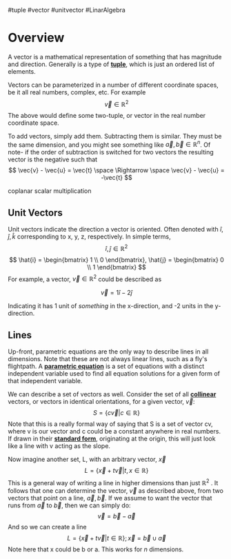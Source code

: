 #tuple #vector #unitvector #LinarAlgebra 
# Overview

A vector is a mathematical representation of something that has magnitude and direction. Generally is a type of <b><u>tuple</u></b>, which is just an ordered list of elements. 

Vectors can be parameterized in a number of different coordinate spaces, be it all real numbers, complex, etc. For example
$$
\vec{v} \in \mathbb{R}^2
$$
The above would define some two-tuple, or vector in the real number coordinate space. 

To add vectors, simply add them. Subtracting them is similar. They must be the same dimension, and you might see something like $\vec{a}, \vec{b} \in \mathbb{R}^n$. Of note- if the order of subtraction is switched for two vectors the resulting vector is the negative such that
$$
\vec{v} - \vec{u} = \vec{t} \space \Rightarrow \space \vec{v} - \vec{u} = -\vec{t}
$$

coplanar
scalar multiplication

## Unit Vectors

Unit vectors indicate the direction a vector is oriented. Often denoted with $\hat{i}, \hat{j}, \hat{k}$ corresponding to x, y, z, respectively. In simple terms,  
$$
\hat{i}, \hat{j} \in \mathbb{R}^2
$$
$$
\hat{i} = \begin{bmatrix}   
 1 \\
 0
\end{bmatrix},   
\hat{j} = \begin{bmatrix}   
 0 \\
 1
\end{bmatrix}
$$
For example, a vector, $\vec{v} \in \mathbb{R}^2$ could be described as 

$$
\vec{v} = 1\hat{i} -2\hat{j}
$$

Indicating it has 1 unit of _something_ in the x-direction, and -2 units in the y-direction.
## Lines 

Up-front, parametric equations are the only way to describe lines in all dimensions. Note that these are not always linear lines, such as a fly's flightpath. A <b><u>parametric equation</u></b> is a set of equations with a distinct independent variable used to find all equation solutions for a given form of that independent variable. 

We can describe a set of vectors as well. Consider the set of all <b><u>collinear</u></b> vectors, or vectors in identical orientations, for a given vector, $\vec{v}$:
$$
S = \{c\vec{v}|c \in \mathbb{R}\}
$$
Note that this is a really formal way of saying that S is a set of vector cv, where v is our vector and c could be a constant anywhere in real numbers. If drawn in their <b><u>standard form</u></b>, originating at the origin, this will just look like a line with v acting as the slope. 

Now imagine another set, L, with an arbitrary vector, $\vec{x}$
$$
L = \{\vec{x} + t\vec{v}|t, x \in \mathbb{R}\}
$$
This is a general way of writing a line in higher dimensions than just $\mathbb{R}^2$ . It follows that one can determine the vector, $\vec{v}$ as described above, from two vectors that point on a line, $\vec{a}, \vec{b}$. If we assume to want the vector that runs from $\vec{a}$ to $\vec{b}$, then we can simply do:
$$
\vec{v}=\vec{b}-\vec{a}
$$
And so we can create a line 
$$
L = \{\vec{x} + t\vec{v}|t \in \mathbb{R}\};\vec{x} = \vec{b} \cup \vec{a}
$$
Note here that x could be b or a. This works for *n* dimensions. 


